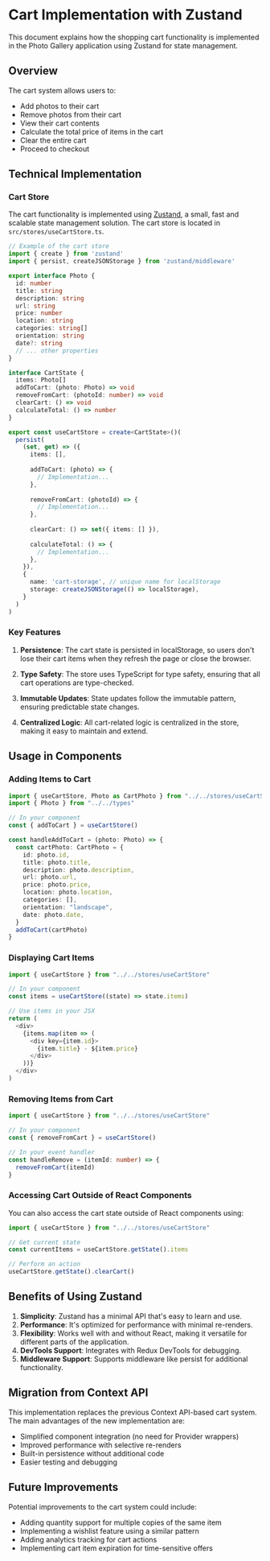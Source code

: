 # Cart Implementation with Zustand

This document explains how the shopping cart functionality is implemented in the Photo Gallery application using Zustand for state management.

## Overview

The cart system allows users to:
- Add photos to their cart
- Remove photos from their cart
- View their cart contents
- Calculate the total price of items in the cart
- Clear the entire cart
- Proceed to checkout

## Technical Implementation

### Cart Store

The cart functionality is implemented using [Zustand](https://github.com/pmndrs/zustand), a small, fast and scalable state management solution. The cart store is located in `src/stores/useCartStore.ts`.

```typescript
// Example of the cart store
import { create } from 'zustand'
import { persist, createJSONStorage } from 'zustand/middleware'

export interface Photo {
  id: number
  title: string
  description: string
  url: string
  price: number
  location: string
  categories: string[]
  orientation: string
  date?: string
  // ... other properties
}

interface CartState {
  items: Photo[]
  addToCart: (photo: Photo) => void
  removeFromCart: (photoId: number) => void
  clearCart: () => void
  calculateTotal: () => number
}

export const useCartStore = create<CartState>()(
  persist(
    (set, get) => ({
      items: [],
      
      addToCart: (photo) => {
        // Implementation...
      },
      
      removeFromCart: (photoId) => {
        // Implementation...
      },
      
      clearCart: () => set({ items: [] }),
      
      calculateTotal: () => {
        // Implementation...
      },
    }),
    {
      name: 'cart-storage', // unique name for localStorage
      storage: createJSONStorage(() => localStorage),
    }
  )
)
```

### Key Features

1. **Persistence**: The cart state is persisted in localStorage, so users don't lose their cart items when they refresh the page or close the browser.

2. **Type Safety**: The store uses TypeScript for type safety, ensuring that all cart operations are type-checked.

3. **Immutable Updates**: State updates follow the immutable pattern, ensuring predictable state changes.

4. **Centralized Logic**: All cart-related logic is centralized in the store, making it easy to maintain and extend.

## Usage in Components

### Adding Items to Cart

```typescript
import { useCartStore, Photo as CartPhoto } from "../../stores/useCartStore"
import { Photo } from "../../types"

// In your component
const { addToCart } = useCartStore()

const handleAddToCart = (photo: Photo) => {
  const cartPhoto: CartPhoto = {
    id: photo.id,
    title: photo.title,
    description: photo.description,
    url: photo.url,
    price: photo.price,
    location: photo.location,
    categories: [], 
    orientation: "landscape",
    date: photo.date,
  }
  addToCart(cartPhoto)
}
```

### Displaying Cart Items

```typescript
import { useCartStore } from "../../stores/useCartStore"

// In your component
const items = useCartStore((state) => state.items)

// Use items in your JSX
return (
  <div>
    {items.map(item => (
      <div key={item.id}>
        {item.title} - ${item.price}
      </div>
    ))}
  </div>
)
```

### Removing Items from Cart

```typescript
import { useCartStore } from "../../stores/useCartStore"

// In your component
const { removeFromCart } = useCartStore()

// In your event handler
const handleRemove = (itemId: number) => {
  removeFromCart(itemId)
}
```

### Accessing Cart Outside of React Components

You can also access the cart state outside of React components using:

```typescript
import { useCartStore } from "../../stores/useCartStore"

// Get current state
const currentItems = useCartStore.getState().items

// Perform an action
useCartStore.getState().clearCart()
```

## Benefits of Using Zustand

1. **Simplicity**: Zustand has a minimal API that's easy to learn and use.
2. **Performance**: It's optimized for performance with minimal re-renders.
3. **Flexibility**: Works well with and without React, making it versatile for different parts of the application.
4. **DevTools Support**: Integrates with Redux DevTools for debugging.
5. **Middleware Support**: Supports middleware like persist for additional functionality.

## Migration from Context API

This implementation replaces the previous Context API-based cart system. The main advantages of the new implementation are:

- Simplified component integration (no need for Provider wrappers)
- Improved performance with selective re-renders
- Built-in persistence without additional code
- Easier testing and debugging

## Future Improvements

Potential improvements to the cart system could include:

- Adding quantity support for multiple copies of the same item
- Implementing a wishlist feature using a similar pattern
- Adding analytics tracking for cart actions
- Implementing cart item expiration for time-sensitive offers 